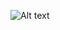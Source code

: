 ![Alt text](https://spotify-recently-played-readme.vercel.app/api?user=31imodtox3afjhmpiisvpbwyijji&unique={true|1|on|yes})
